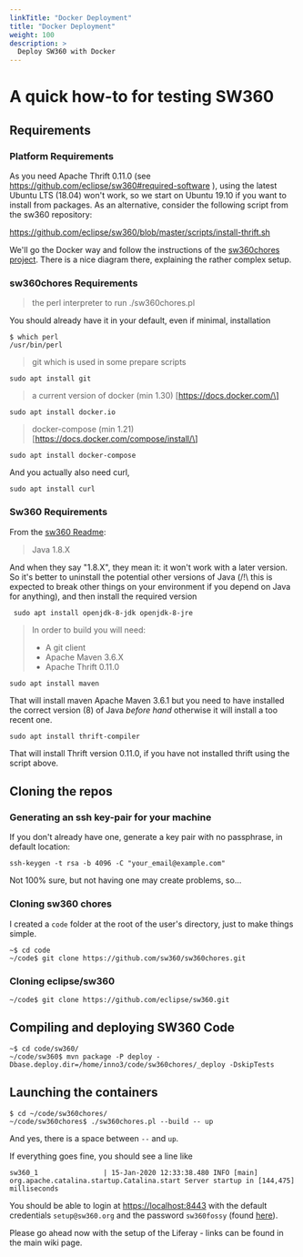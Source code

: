```yaml
---
linkTitle: "Docker Deployment"
title: "Docker Deployment"
weight: 100
description: >
  Deploy SW360 with Docker
---
```


# A quick how-to for testing SW360

## Requirements

### Platform Requirements

As you need Apache Thrift 0.11.0 (see <https://github.com/eclipse/sw360#required-software> ), using the latest Ubuntu LTS (18.04) won't work, so we start on Ubuntu 19.10 if you want to install from packages. As an alternative, consider the following script from the sw360 repository:

https://github.com/eclipse/sw360/blob/master/scripts/install-thrift.sh

We'll go the Docker way and follow the instructions of the [sw360chores project](https://github.com/sw360/sw360chores). There is a nice diagram there, explaining the rather complex setup.

### sw360chores Requirements

> the perl interpreter to run ./sw360chores.pl

You should already have it in your default, even if minimal, installation

```
$ which perl 
/usr/bin/perl
```

> git which is used in some prepare scripts

`sudo apt install git`

> a current version of docker (min 1.30) \[https://docs.docker.com/\]

```
sudo apt install docker.io
```

> docker-compose (min 1.21) \[https://docs.docker.com/compose/install/\]

```
sudo apt install docker-compose
```

And you actually also need curl,

```
sudo apt install curl
```

### Sw360 Requirements

From the [sw360 Readme](https://github.com/eclipse/sw360#required-software):

> Java 1.8.X

And when they say "1.8.X", they mean it: it won't work with a later version. So it's better to uninstall the potential other versions of Java (/!\\ this is expected to break other things on your environment if you depend on Java for anything), and then install the required version

```
 sudo apt install openjdk-8-jdk openjdk-8-jre
```

> In order to build you will need:
>
> * A git client
> * Apache Maven 3.6.X
> * Apache Thrift 0.11.0

```
sudo apt install maven
```

That will install maven Apache Maven 3.6.1 but you need to have installed the correct version (8) of Java *before hand* otherwise it will install a too recent one.

```
sudo apt install thrift-compiler
```

That will install Thrift version 0.11.0, if you have not installed thrift using the script above.

## Cloning the repos

### Generating an ssh key-pair for your machine

If you don't already have one, generate a key pair with no passphrase, in default location:

```
ssh-keygen -t rsa -b 4096 -C "your_email@example.com"
```

Not 100% sure, but not having one may create problems, so...

### Cloning sw360 chores

I created a `code` folder at the root of the user's directory, just to make things simple.

```
~$ cd code
~/code$ git clone https://github.com/sw360/sw360chores.git
```

### Cloning eclipse/sw360

```
~/code$ git clone https://github.com/eclipse/sw360.git
```

## Compiling and deploying SW360 Code

```
~$ cd code/sw360/
~/code/sw360$ mvn package -P deploy -Dbase.deploy.dir=/home/inno3/code/sw360chores/_deploy -DskipTests
```

## Launching the containers

```
$ cd ~/code/sw360chores/
~/code/sw360chores$ ./sw360chores.pl --build -- up
```

And yes, there is a space between `--` and `up`.

If everything goes fine, you should see a line like

```
sw360_1                | 15-Jan-2020 12:33:38.480 INFO [main] org.apache.catalina.startup.Catalina.start Server startup in [144,475] milliseconds 
```

You should be able to login at <https://localhost:8443> with the default credentials `setup@sw360.org` and the password `sw360fossy` (found [here](https://github.com/eclipse/sw360/wiki/Deploy-Liferay#liferay-administrator-steps)).

Please go ahead now with the setup of the Liferay - links can be found in the main wiki page.
